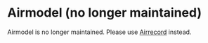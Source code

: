 Airmodel (no longer maintained)
===============================

Airmodel is no longer maintained. Please use [Airrecord](https://github.com/sirupsen/airrecord) instead.
